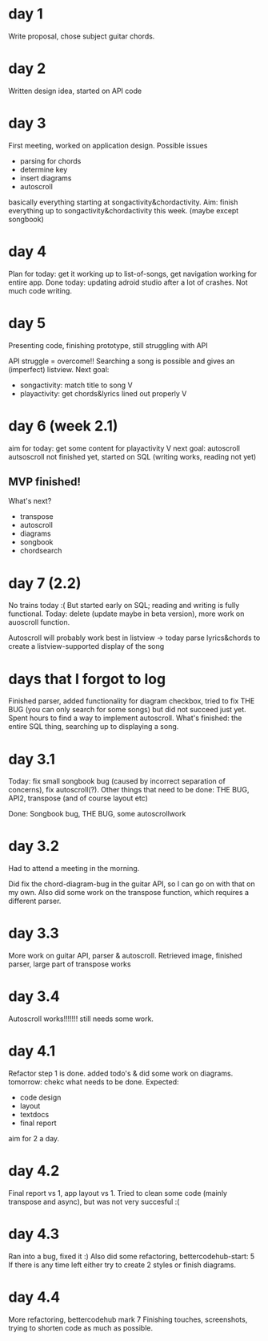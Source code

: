 # day 1
Write proposal, chose subject guitar chords.
# day 2
Written design idea, started on API code
# day 3
First meeting, worked on application design.
Possible issues
- parsing for chords
- determine key
- insert diagrams
- autoscroll

basically everything starting at songactivity&chordactivity.
Aim: finish everything up to songactivity&chordactivity this week.
(maybe except songbook)

# day 4
Plan for today: get it working up to list-of-songs, get navigation working for entire app.
Done today: updating adroid studio after a lot of crashes. Not much code writing.

# day 5
Presenting code, finishing prototype, still struggling with API

API struggle = overcome!! Searching a song is possible and gives an (imperfect) listview.
Next goal:
- songactivity: match title to song     V
- playactivity: get chords&lyrics lined out properly    V

# day 6 (week 2.1)
aim for today: get some content for playactivity        V
next goal: autoscroll
autsoscroll not finished yet, started on SQL (writing works, reading not yet)


MVP finished!
------------------
What's next?
- transpose
- autoscroll
- diagrams
- songbook
- chordsearch

# day 7 (2.2)
No trains today :(
But started early on SQL; reading and writing is fully functional.
Today: delete (update maybe in beta version), more work on auoscroll function.

Autoscroll will probably work best in listview -> today parse lyrics&chords to create a listview-supported display of the song


# days that I forgot to log
Finished parser, added functionality for diagram checkbox, tried to fix THE BUG (you can only search for some songs) but did not succeed just yet. Spent hours to find a way to implement autoscroll. What's finished: the entire SQL thing, searching up to displaying a song.

# day 3.1
Today: fix small songbook bug (caused by incorrect separation of concerns), fix autoscroll(?).
Other things that need to be done: THE BUG, API2, transpose (and of course layout etc)

Done: Songbook bug, THE BUG, some autoscrollwork

# day 3.2
Had to attend a meeting in the morning.

Did fix the chord-diagram-bug in the guitar API, so I can go on with that on my own. Also did some work on the transpose function, which requires a different parser.

# day 3.3
More work on guitar API, parser & autoscroll.
Retrieved image, finished parser, large part of transpose works

# day 3.4
Autoscroll works!!!!!!!
still needs some work.

# day 4.1
Refactor step 1 is done. added todo's & did some work on diagrams.
tomorrow: chekc what needs to be done. Expected:
- code design
- layout
- textdocs
- final report

aim for 2 a day.

# day 4.2
Final report vs 1, app layout vs 1.
Tried to clean some code (mainly transpose and async), but was not very succesful :(

# day 4.3
Ran into a bug, fixed it :)
Also did some refactoring, bettercodehub-start: 5
If there is any time left either try to create 2 styles or finish diagrams.

# day 4.4
More refactoring, bettercodehub mark 7
Finishing touches, screenshots, trying to shorten code as much as possible.

